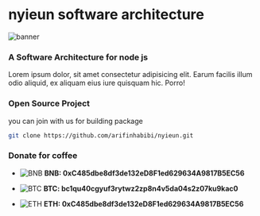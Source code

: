 
# nyieun software architecture 
 ![banner](https://wallstickers4you.com/cdn/shop/products/n1206_Wall_Decal_Word_Cloud_Software_Platform_Code_Testing_7f5d6f6b-0bcb-4f9b-9f51-fe3b6d834b05_1200x1200.jpg?v=1571439920)

### A Software Architecture for node js
Lorem ipsum dolor, sit amet consectetur adipisicing elit. Earum facilis illum odio aliquid, ex aliquam eius iure quisquam hic. Porro!

### Open Source Project
you can join with us for building package
```bash
git clone https://github.com/arifinhabibi/nyieun.git
```
### Donate for coffee

* ![BNB](https://user-images.githubusercontent.com/80776324/230691108-ecd10132-af58-4064-8c44-ad10f6f55dd1.png) **BNB: 0xC485dbe8df3de132eD8F1ed629634A9817B5EC56**


* ![BTC](https://user-images.githubusercontent.com/80776324/230691099-1422c66c-099e-49f2-adee-b48fa9533c0c.png) **BTC: bc1qu40cgyuf3rytwz2zp8n4v5da04s2z07ku9kac0**


* ![ETH](https://user-images.githubusercontent.com/80776324/230691090-32c937b9-61bc-4eeb-b058-c46c8fc250ac.png) **ETH: 0xC485dbe8df3de132eD8F1ed629634A9817B5EC56**

